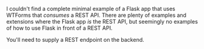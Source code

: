 
I couldn't find a complete minimal example of a Flask app that uses WTForms that *consumes* a REST API.  There are plenty of examples and extensions where the Flask app *is* the REST API, but seemingly no examples of how to use Flask in front of a REST API. 

You'll need to supply a REST endpoint on the backend.
